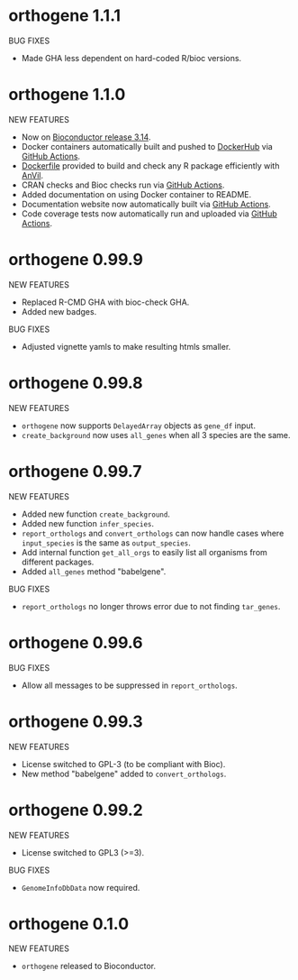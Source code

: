 # orthogene  1.1.1

BUG FIXES  

* Made GHA less dependent on hard-coded R/bioc versions. 

# orthogene  1.1.0

NEW FEATURES  

* Now on [Bioconductor release 3.14](https://bioconductor.org/packages/devel/bioc/html/orthogene.html).  
* Docker containers automatically built and pushed to [DockerHub](https://hub.docker.com/repository/docker/bschilder/orthogene) via 
[GitHub Actions](https://github.com/neurogenomics/orthogene/blob/main/.github/workflows/dockerhub.yml).  
* [Dockerfile](https://github.com/neurogenomics/orthogene/blob/ad0b5e015805d1f154ec4ef93dd33821e68e580a/Dockerfile) 
provided to build and check any R package efficiently with [AnVil](https://bioconductor.org/packages/release/bioc/html/AnVIL.html).  
* CRAN checks and Bioc checks run via [GitHub Actions](https://github.com/neurogenomics/orthogene/blob/main/.github/workflows/check-bioc-docker.yml).  
* Added documentation on using Docker container to README.  
* Documentation website now automatically built via [GitHub Actions](https://github.com/neurogenomics/orthogene/blob/main/.github/workflows/check-bioc-docker.yml).   
* Code coverage tests now automatically run and uploaded via [GitHub Actions](https://github.com/neurogenomics/orthogene/blob/main/.github/workflows/check-bioc-docker.yml).   

# orthogene  0.99.9

NEW FEATURES  

* Replaced R-CMD GHA with bioc-check GHA.
* Added new badges.

BUG FIXES  

* Adjusted vignette yamls to make resulting htmls smaller.  

# orthogene  0.99.8

NEW FEATURES  

* `orthogene` now supports `DelayedArray` objects as `gene_df` input.  
* `create_background` now uses `all_genes` when all 3 species are the same.  

# orthogene  0.99.7

NEW FEATURES  

* Added new function `create_background`.  
* Added new function `infer_species`.  
* `report_orthologs` and `convert_orthologs` can now handle cases where
`input_species` is the same as `output_species`. 
* Add internal function `get_all_orgs` to easily list all organisms from 
different packages.  
* Added `all_genes` method "babelgene". 

BUG FIXES

* `report_orthologs` no longer throws error due to not finding `tar_genes`.

# orthogene  0.99.6

BUG FIXES

* Allow all messages to be suppressed in `report_orthologs`.  

# orthogene  0.99.3

NEW FEATURES

* License switched to GPL-3 (to be compliant with Bioc).  
* New method "babelgene" added to `convert_orthologs`.

# orthogene  0.99.2

NEW FEATURES  

* License switched to GPL3 (>=3).

BUG FIXES

* `GenomeInfoDbData` now required.

# orthogene  0.1.0

NEW FEATURES

* `orthogene` released to Bioconductor.

